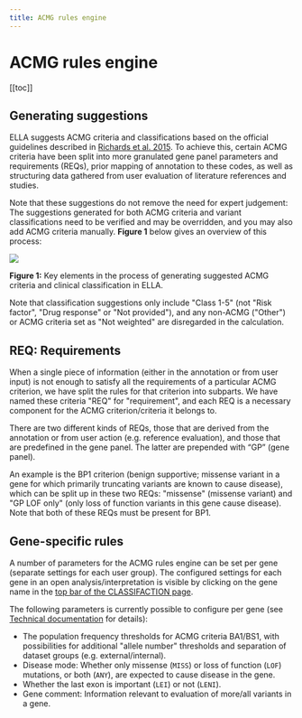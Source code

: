 ```yaml
---
title: ACMG rules engine
---
```


# ACMG rules engine

[[toc]]

## Generating suggestions

ELLA suggests ACMG criteria and classifications based on the official guidelines described in [Richards et al. 2015](https://www.nature.com/articles/gim201530). To achieve this, certain ACMG criteria have been split into more granulated gene panel parameters and requirements (REQs), prior mapping of annotation to these codes, as well as structuring data gathered from user evaluation of literature references and studies.

Note that these suggestions do not remove the need for expert judgement: The suggestions generated for both ACMG criteria and variant classifications need to be verified and may be overridden, and you may also add ACMG criteria manually. **Figure 1** below gives an overview of this process:

<div class="figure_text">
    <img src="./img/rule_engine.png">
    <p><strong>Figure 1:</strong> Key elements in the process of generating suggested ACMG criteria and clinical classification in ELLA.</p>
</div>

Note that classification suggestions only include "Class 1-5" (not "Risk factor", "Drug response" or "Not provided"), and any non-ACMG ("Other") or ACMG criteria set as "Not weighted" are disregarded in the calculation. 

## REQ: Requirements

When a single piece of information (either in the annotation or from user input) is not enough to satisfy all the requirements of a particular ACMG criterion, we have split the rules for that criterion into subparts. We have named these criteria "REQ" for "requirement", and each REQ is a necessary component for the ACMG criterion/criteria it belongs to.

There are two different kinds of REQs, those that are derived from the annotation or from user action (e.g. reference evaluation), and those that are predefined in the gene panel. The latter are prepended with “GP” (gene panel).

An example is the BP1 criterion (benign supportive; missense variant in a gene for which primarily truncating variants are known to cause disease), which can be split up in these two REQs: "missense" (missense variant) and "GP LOF only" (only loss of function variants in this gene cause disease). Note that both of these REQs must be present for BP1.

## Gene-specific rules

A number of parameters for the ACMG rules engine can be set per gene (separate settings for each user group). The configured settings for each gene in an open analysis/interpretation is visible by clicking on the gene name in the [top bar of the CLASSIFACTION page](../manual/top-bar.md).

The following parameters is currently possible to configure per gene (see [Technical documentation](/technical/acmg.html#gene-specific-overrides) for details):

- The population frequency thresholds for ACMG criteria BA1/BS1, with possibilities for additional "allele number" thresholds and separation of dataset groups (e.g. external/internal). 
- Disease mode: Whether only missense (`MISS`) or loss of function (`LOF`) mutations, or both (`ANY`), are expected to cause disease in the gene.
- Whether the last exon is important (`LEI`) or not (`LENI`).
- Gene comment: Information relevant to evaluation of more/all variants in a gene.